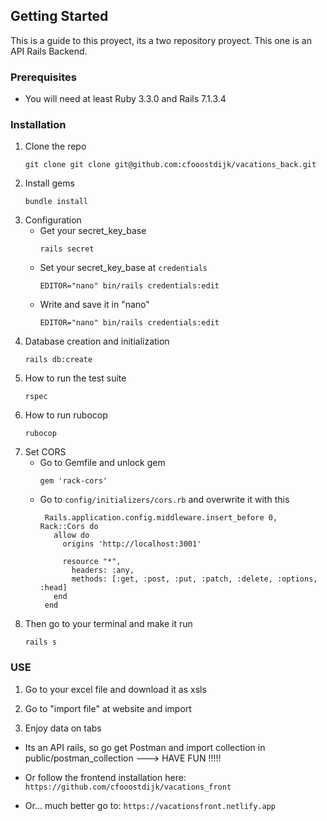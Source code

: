 <!-- GETTING STARTED -->
## Getting Started

This is a guide to this proyect, its a two repository proyect.
This one is an API Rails Backend.


### Prerequisites

* You will need at least Ruby 3.3.0 and Rails 7.1.3.4


### Installation

1. Clone the repo
   ```
   git clone git clone git@github.com:cfooostdijk/vacations_back.git
   ```
2. Install gems
   ```
   bundle install
   ```
3. Configuration
   * Get your secret_key_base
     ```
     rails secret
     ```
   * Set your secret_key_base at `credentials`
     ```
     EDITOR="nano" bin/rails credentials:edit
     ```
   * Write and save it in "nano"
     ```
     EDITOR="nano" bin/rails credentials:edit
     ```
4. Database creation and initialization
   ```
   rails db:create
   ```
5. How to run the test suite
   ```
   rspec
   ```
6. How to run rubocop
   ```
   rubocop
   ```
7. Set CORS
   * Go to Gemfile and unlock gem
     ```
     gem 'rack-cors'
     ```
   * Go to `config/initializers/cors.rb` and overwrite it with this
     ```
      Rails.application.config.middleware.insert_before 0, Rack::Cors do
        allow do
          origins 'http://localhost:3001'

          resource "*",
            headers: :any,
            methods: [:get, :post, :put, :patch, :delete, :options, :head]
        end
      end
     ```
8. Then go to your terminal and make it run
   ```
   rails s
   ```
### USE

1. Go to your excel file and download it as xsls

2. Go to "import file" at website and import

3. Enjoy data on tabs



* Its an API rails, so go get Postman and import collection in public/postman_collection --->  HAVE FUN !!!!!

* Or follow the frontend installation here: `https://github.com/cfooostdijk/vacations_front`

* Or... much better go to:  `https://vacationsfront.netlify.app`
